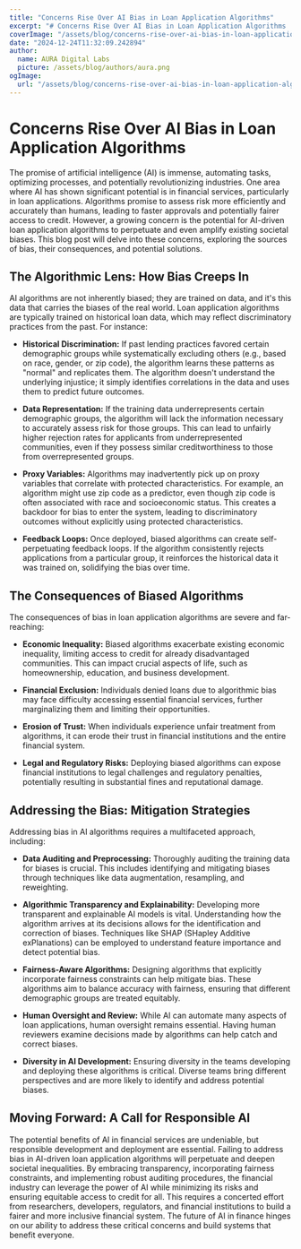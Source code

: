 ```yaml
---
title: "Concerns Rise Over AI Bias in Loan Application Algorithms"
excerpt: "# Concerns Rise Over AI Bias in Loan Application Algorithms  The promise of artificial intelligence (AI) is immense, automating tasks, optimizing proc"
coverImage: "/assets/blog/concerns-rise-over-ai-bias-in-loan-application-algorithms.jpg"
date: "2024-12-24T11:32:09.242894"
author:
  name: AURA Digital Labs
  picture: /assets/blog/authors/aura.png
ogImage:
  url: "/assets/blog/concerns-rise-over-ai-bias-in-loan-application-algorithms.jpg"
---
```


# Concerns Rise Over AI Bias in Loan Application Algorithms

The promise of artificial intelligence (AI) is immense, automating tasks, optimizing processes, and potentially revolutionizing industries.  One area where AI has shown significant potential is in financial services, particularly in loan applications.  Algorithms promise to assess risk more efficiently and accurately than humans, leading to faster approvals and potentially fairer access to credit.  However, a growing concern is the potential for AI-driven loan application algorithms to perpetuate and even amplify existing societal biases.  This blog post will delve into these concerns, exploring the sources of bias, their consequences, and potential solutions.


## The Algorithmic Lens: How Bias Creeps In

AI algorithms are not inherently biased; they are trained on data, and it's this data that carries the biases of the real world.  Loan application algorithms are typically trained on historical loan data, which may reflect discriminatory practices from the past.  For instance:

* **Historical Discrimination:**  If past lending practices favored certain demographic groups while systematically excluding others (e.g., based on race, gender, or zip code), the algorithm learns these patterns as "normal" and replicates them.  The algorithm doesn't understand the underlying injustice; it simply identifies correlations in the data and uses them to predict future outcomes.

* **Data Representation:**  If the training data underrepresents certain demographic groups, the algorithm will lack the information necessary to accurately assess risk for those groups.  This can lead to unfairly higher rejection rates for applicants from underrepresented communities, even if they possess similar creditworthiness to those from overrepresented groups.

* **Proxy Variables:**  Algorithms may inadvertently pick up on proxy variables that correlate with protected characteristics.  For example, an algorithm might use zip code as a predictor, even though zip code is often associated with race and socioeconomic status.  This creates a backdoor for bias to enter the system, leading to discriminatory outcomes without explicitly using protected characteristics.

* **Feedback Loops:**  Once deployed, biased algorithms can create self-perpetuating feedback loops.  If the algorithm consistently rejects applications from a particular group, it reinforces the historical data it was trained on, solidifying the bias over time.


## The Consequences of Biased Algorithms

The consequences of bias in loan application algorithms are severe and far-reaching:

* **Economic Inequality:**  Biased algorithms exacerbate existing economic inequality, limiting access to credit for already disadvantaged communities.  This can impact crucial aspects of life, such as homeownership, education, and business development.

* **Financial Exclusion:**  Individuals denied loans due to algorithmic bias may face difficulty accessing essential financial services, further marginalizing them and limiting their opportunities.

* **Erosion of Trust:**  When individuals experience unfair treatment from algorithms, it can erode their trust in financial institutions and the entire financial system.

* **Legal and Regulatory Risks:**  Deploying biased algorithms can expose financial institutions to legal challenges and regulatory penalties, potentially resulting in substantial fines and reputational damage.


## Addressing the Bias: Mitigation Strategies

Addressing bias in AI algorithms requires a multifaceted approach, including:

* **Data Auditing and Preprocessing:**  Thoroughly auditing the training data for biases is crucial. This includes identifying and mitigating biases through techniques like data augmentation, resampling, and reweighting.

* **Algorithmic Transparency and Explainability:**  Developing more transparent and explainable AI models is vital.  Understanding how the algorithm arrives at its decisions allows for the identification and correction of biases.  Techniques like SHAP (SHapley Additive exPlanations) can be employed to understand feature importance and detect potential bias.

* **Fairness-Aware Algorithms:**  Designing algorithms that explicitly incorporate fairness constraints can help mitigate bias.  These algorithms aim to balance accuracy with fairness, ensuring that different demographic groups are treated equitably.

* **Human Oversight and Review:**  While AI can automate many aspects of loan applications, human oversight remains essential.  Having human reviewers examine decisions made by algorithms can help catch and correct biases.

* **Diversity in AI Development:**  Ensuring diversity in the teams developing and deploying these algorithms is critical. Diverse teams bring different perspectives and are more likely to identify and address potential biases.


## Moving Forward: A Call for Responsible AI

The potential benefits of AI in financial services are undeniable, but responsible development and deployment are essential.  Failing to address bias in AI-driven loan application algorithms will perpetuate and deepen societal inequalities.  By embracing transparency, incorporating fairness constraints, and implementing robust auditing procedures, the financial industry can leverage the power of AI while minimizing its risks and ensuring equitable access to credit for all.  This requires a concerted effort from researchers, developers, regulators, and financial institutions to build a fairer and more inclusive financial system.  The future of AI in finance hinges on our ability to address these critical concerns and build systems that benefit everyone.
